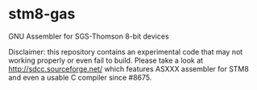 stm8-gas
========

GNU Assembler for SGS-Thomson 8-bit devices

Disclaimer: this repository contains an experimental code that may not working properly or even fail to build.
Please take a look at http://sdcc.sourceforge.net/ which features ASXXX assembler for STM8 and even a usable C compiler since #8675.
